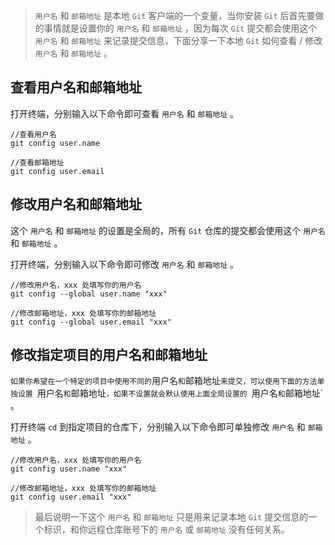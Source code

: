 > `用户名` 和 `邮箱地址` 是本地 `Git` 客户端的一个变量，当你安装 `Git` 后首先要做的事情就是设置你的 `用户名` 和 `邮箱地址` ，因为每次 `Git` 提交都会使用这个 `用户名` 和 `邮箱地址` 来记录提交信息，下面分享一下本地 `Git` 如何查看 / 修改 `用户名` 和 `邮箱地址` 。

## 查看用户名和邮箱地址

打开终端，分别输入以下命令即可查看 `用户名` 和 `邮箱地址` 。

```git
//查看用户名
git config user.name
```

```git
//查看邮箱地址
git config user.email
```

## 修改用户名和邮箱地址

这个 `用户名` 和 `邮箱地址` 的设置是全局的，所有 `Git` 仓库的提交都会使用这个 `用户名` 和 `邮箱地址` 。

打开终端，分别输入以下命令即可修改 `用户名` 和 `邮箱地址` 。

```git
//修改用户名，xxx 处填写你的用户名
git config --global user.name "xxx"
```

```git
//修改邮箱地址，xxx 处填写你的邮箱地址
git config --global user.email "xxx"
```

## 修改指定项目的用户名和邮箱地址
`
如果你希望在一个特定的项目中使用不同的 `用户名` 和 `邮箱地址` 来提交，可以使用下面的方法单独设置  `用户名` 和 `邮箱地址`，如果不设置就会默认使用上面全局设置的 `用户名` 和 `邮箱地址` 。

打开终端 `cd` 到指定项目的仓库下，分别输入以下命令即可单独修改 `用户名` 和 `邮箱地址` 。

```git
//修改用户名，xxx 处填写你的用户名
git config user.name "xxx"
```

```git
//修改邮箱地址，xxx 处填写你的邮箱地址
git config user.email "xxx"
```

> 最后说明一下这个 `用户名` 和 `邮箱地址` 只是用来记录本地 `Git` 提交信息的一个标识，和你远程仓库账号下的 `用户名` 或 `邮箱地址` 没有任何关系。



